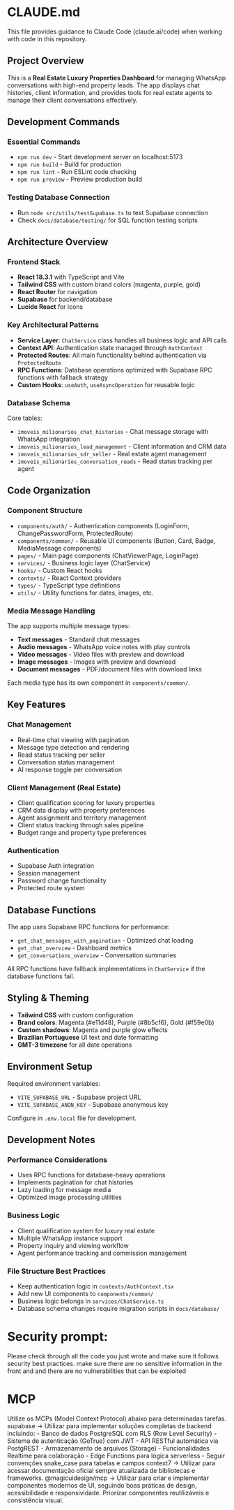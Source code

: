 # CLAUDE.md

This file provides guidance to Claude Code (claude.ai/code) when working with code in this repository.

## Project Overview

This is a **Real Estate Luxury Properties Dashboard** for managing WhatsApp conversations with high-end property leads. The app displays chat histories, client information, and provides tools for real estate agents to manage their client conversations effectively.

## Development Commands

### Essential Commands
- `npm run dev` - Start development server on localhost:5173
- `npm run build` - Build for production
- `npm run lint` - Run ESLint code checking
- `npm run preview` - Preview production build

### Testing Database Connection
- Run `node src/utils/testSupabase.ts` to test Supabase connection
- Check `docs/database/testing/` for SQL function testing scripts

## Architecture Overview

### Frontend Stack
- **React 18.3.1** with TypeScript and Vite
- **Tailwind CSS** with custom brand colors (magenta, purple, gold)
- **React Router** for navigation
- **Supabase** for backend/database
- **Lucide React** for icons

### Key Architectural Patterns
- **Service Layer**: `ChatService` class handles all business logic and API calls
- **Context API**: Authentication state managed through `AuthContext`
- **Protected Routes**: All main functionality behind authentication via `ProtectedRoute`
- **RPC Functions**: Database operations optimized with Supabase RPC functions with fallback strategy
- **Custom Hooks**: `useAuth`, `useAsyncOperation` for reusable logic

### Database Schema
Core tables:
- `imoveis_milionarios_chat_histories` - Chat message storage with WhatsApp integration
- `imoveis_milionarios_lead_management` - Client information and CRM data
- `imoveis_milionarios_sdr_seller` - Real estate agent management
- `imoveis_milionarios_conversation_reads` - Read status tracking per agent

## Code Organization

### Component Structure
- `components/auth/` - Authentication components (LoginForm, ChangePasswordForm, ProtectedRoute)
- `components/common/` - Reusable UI components (Button, Card, Badge, MediaMessage components)
- `pages/` - Main page components (ChatViewerPage, LoginPage)
- `services/` - Business logic layer (ChatService)
- `hooks/` - Custom React hooks
- `contexts/` - React Context providers
- `types/` - TypeScript type definitions
- `utils/` - Utility functions for dates, images, etc.

### Media Message Handling
The app supports multiple message types:
- **Text messages** - Standard chat messages
- **Audio messages** - WhatsApp voice notes with play controls
- **Video messages** - Video files with preview and download
- **Image messages** - Images with preview and download
- **Document messages** - PDF/document files with download links

Each media type has its own component in `components/common/`.

## Key Features

### Chat Management
- Real-time chat viewing with pagination
- Message type detection and rendering
- Read status tracking per seller
- Conversation status management
- AI response toggle per conversation

### Client Management (Real Estate)
- Client qualification scoring for luxury properties
- CRM data display with property preferences
- Agent assignment and territory management
- Client status tracking through sales pipeline
- Budget range and property type preferences

### Authentication
- Supabase Auth integration
- Session management
- Password change functionality
- Protected route system

## Database Functions

The app uses Supabase RPC functions for performance:
- `get_chat_messages_with_pagination` - Optimized chat loading
- `get_chat_overview` - Dashboard metrics
- `get_conversations_overview` - Conversation summaries

All RPC functions have fallback implementations in `ChatService` if the database functions fail.

## Styling & Theming

- **Tailwind CSS** with custom configuration
- **Brand colors**: Magenta (#e11d48), Purple (#8b5cf6), Gold (#f59e0b)
- **Custom shadows**: Magenta and purple glow effects
- **Brazilian Portuguese** UI text and date formatting
- **GMT-3 timezone** for all date operations

## Environment Setup

Required environment variables:
- `VITE_SUPABASE_URL` - Supabase project URL
- `VITE_SUPABASE_ANON_KEY` - Supabase anonymous key

Configure in `.env.local` file for development.

## Development Notes

### Performance Considerations
- Uses RPC functions for database-heavy operations
- Implements pagination for chat histories
- Lazy loading for message media
- Optimized image processing utilities

### Business Logic
- Client qualification system for luxury real estate
- Multiple WhatsApp instance support
- Property inquiry and viewing workflow
- Agent performance tracking and commission management

### File Structure Best Practices
- Keep authentication logic in `contexts/AuthContext.tsx`
- Add new UI components to `components/common/`
- Business logic belongs in `services/ChatService.ts`
- Database schema changes require migration scripts in `docs/database/`

# Security prompt:

Please check through all the code you just wrote and make sure it follows security best practices. make sure there are no sensitive information in the front and and there are no vulnerabilities that can be exploited

# MCP
Utilize os MCPs (Model Context Protocol) abaixo para determinadas tarefas.
supabase -> Utilizar para implementar soluções completas de backend incluindo:
    - Banco de dados PostgreSQL com RLS (Row Level Security)
    - Sistema de autenticação (GoTrue) com JWT
    - API RESTful automática via PostgREST
    - Armazenamento de arquivos (Storage)
    - Funcionalidades Realtime para colaboração
    - Edge Functions para lógica serverless
    - Seguir convenções snake_case para tabelas e campos
context7 -> Utilizar para acessar documentação oficial sempre atualizada de bibliotecas e frameworks.
@magicuidesign/mcp -> Utilizar para criar e implementar componentes modernos de UI, seguindo boas práticas de design, acessibilidade e responsividade. Priorizar componentes reutilizáveis e consistência visual.